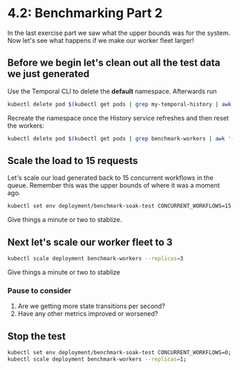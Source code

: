 # 4.2: Benchmarking Part 2
In the last exercise part we saw what the upper bounds was for the system. Now let's see what happens if we make our worker fleet larger!

## Before we begin let's clean out all the test data we just generated

Use the Temporal CLI to delete the **default** namespace. Afterwards run

```bash
kubectl delete pod $(kubectl get pods | grep my-temporal-history | awk '{print $1}')
```

Recreate the namespace once the History service refreshes and then reset the workers:

```bash
kubectl delete pod $(kubectl get pods | grep benchmark-workers | awk '{print $1}')
```

## Scale the load to 15 requests
Let's scale our load generated back to 15 concurrent workflows in the queue. Remember this was the upper bounds of where it was a moment ago.

```bash
kubectl set env deployment/benchmark-soak-test CONCURRENT_WORKFLOWS=15
```

Give things a minute or two to stablize.


## Next let's scale our worker fleet to 3

```bash
kubectl scale deployment benchmark-workers --replicas=3
```

Give things a minute or two to stablize


### Pause to consider
1. Are we getting more state transitions per second?
2. Have any other metrics improved or worsened?


## Stop the test

```bash
kubectl set env deployment/benchmark-soak-test CONCURRENT_WORKFLOWS=0;
kubectl scale deployment benchmark-workers --replicas=1;
```
